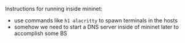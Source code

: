 Instructions for running inside mininet:
* use commands like `h1 alacritty` to spawn terminals in the hosts
* somehow we need to start a DNS server inside of mininet later to accomplish some BS
